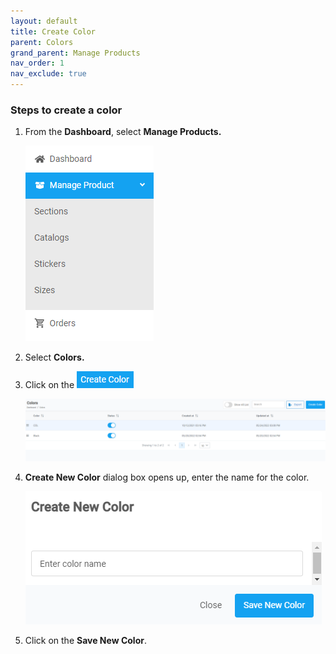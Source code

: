 ```yaml
---
layout: default
title: Create Color
parent: Colors
grand_parent: Manage Products
nav_order: 1
nav_exclude: true
---
```


### Steps to create a color

1. From the **Dashboard**, select **Manage Products.**

   ![sections_image](../../../images/manageproducts/mng1.png "Manage Prdouct")

2. Select **Colors.**

3. Click on the ![create_color_button](../../../images/buttons/createcolor.png)

   ![colors_page_image](../../../images/manageproducts/createcolor2.png "Colors page")

4. **Create New Color** dialog box opens up, enter the name for the color.

   ![create_a_new_color](../../../images/manageproducts/createcolor3.png "Create new color dialog box")

5. Click on the **Save New Color**.
